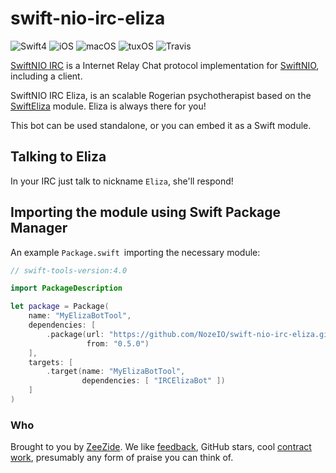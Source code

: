 # swift-nio-irc-eliza

![Swift4](https://img.shields.io/badge/swift-4-blue.svg)
![iOS](https://img.shields.io/badge/os-iOS-green.svg?style=flat)
![macOS](https://img.shields.io/badge/os-macOS-green.svg?style=flat)
![tuxOS](https://img.shields.io/badge/os-tuxOS-green.svg?style=flat)
![Travis](https://travis-ci.org/NozeIO/swift-nio-irc-eliza.svg?branch=develop)

[SwiftNIO IRC](https://github.com/NozeIO/swift-nio-irc)
is a Internet Relay Chat protocol implementation for
[SwiftNIO](https://github.com/apple/swift-nio),
including a client.

SwiftNIO IRC Eliza, is an scalable Rogerian psychotherapist based on
the
[SwiftEliza](https://github.com/kennysong/SwiftEliza)
module. Eliza is always there for you!

This bot can be used standalone, or you can embed it as a Swift module.

## Talking to Eliza

In your IRC just talk to nickname `Eliza`, she'll respond!

## Importing the module using Swift Package Manager

An example `Package.swift `importing the necessary module:

```swift
// swift-tools-version:4.0

import PackageDescription

let package = Package(
    name: "MyElizaBotTool",
    dependencies: [
        .package(url: "https://github.com/NozeIO/swift-nio-irc-eliza.git",
                 from: "0.5.0")
    ],
    targets: [
        .target(name: "MyElizaBotTool",
                dependencies: [ "IRCElizaBot" ])
    ]
)
```


### Who

Brought to you by
[ZeeZide](http://zeezide.de).
We like
[feedback](https://twitter.com/ar_institute),
GitHub stars,
cool [contract work](http://zeezide.com/en/services/services.html),
presumably any form of praise you can think of.
